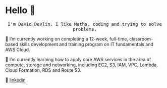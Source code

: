 # Hello :wave:

<p align="center">
  <samp>
I'm David Devlin. I like Maths, coding and trying to solve problems.
  </samp>
</p>


🔭 I’m currently working on completing a 12-week, full-time, classroom-based skills development and training program on IT fundamentals and AWS Cloud.

🌱 I’m currently learning how to apply core AWS services in the area of compute, storage and networking, including EC2, S3, IAM, VPC, Lambda, Cloud Formation, RDS and Route 53. 

👔 [linkedin][linkedin]




[linkedin]: https://linkedin.com/in/david-devlin-4a77484a/

<!--
**DavidDevlin/DavidDevlin** is a ✨ _special_ ✨ repository because its `README.md` (this file) appears on your GitHub profile.

Here are some ideas to get you started:


- 👯 I’m looking to collaborate on ...
- 🤔 I’m looking for help with ...
- 💬 Ask me about ...
- 📫 How to reach me: ...
- 😄 Pronouns: ...
- ⚡ Fun fact: ...
-->
